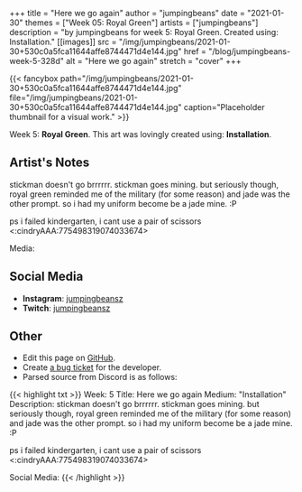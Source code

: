 +++
title =       "Here we go again"
author =      "jumpingbeans"
date =        "2021-01-30"
themes =      ["Week 05: Royal Green"]
artists =     ["jumpingbeans"]
description = "by jumpingbeans for week 5: Royal Green. Created using: Installation."
[[images]]
              src = "/img/jumpingbeans/2021-01-30+530c0a5fca11644affe8744471d4e144.jpg"
              href = "/blog/jumpingbeans-week-5-328d"
              alt = "Here we go again"
              stretch = "cover"
+++


{{< fancybox path="/img/jumpingbeans/2021-01-30+530c0a5fca11644affe8744471d4e144.jpg" file="/img/jumpingbeans/2021-01-30+530c0a5fca11644affe8744471d4e144.jpg" caption="Placeholder thumbnail for a visual work." >}}


Week 5: **Royal Green**. This art was lovingly created using: **Installation**.

## Artist's Notes

stickman doesn't go brrrrrr. stickman goes mining. but seriously though, royal green reminded me of the military (for some reason) and jade was the other prompt. so i had my uniform become be a jade mine. :P

ps i failed kindergarten, i cant use a pair of scissors  <:cindryAAA:775498319074033674> 

Media:

## Social Media

- **Instagram**: <a href='https://instagram.com/jumpingbeansz' target='_blank'>jumpingbeansz</a>
- **Twitch**: <a href='https://twitch.tv/jumpingbeansz' target='_blank'>jumpingbeansz</a>


## Other

- Edit this page on [GitHub](https://github.com/teaminkling/web-refresh/edit/main/content/blog/jumpingbeans-week-5-328d.md).
- Create [a bug ticket](https://github.com/teaminkling/web-refresh/issues/new?assignees=&labels=bug&template=problem-report.md&title=) for the developer.
- Parsed source from Discord is as follows:

{{< highlight txt >}}
Week:  5
Title:  Here we go again
Medium: "Installation"
Description: stickman doesn't go brrrrrr. stickman goes mining. but seriously though, royal green reminded me of the military (for some reason) and jade was the other prompt. so i had my uniform become be a jade mine. :P

ps i failed kindergarten, i cant use a pair of scissors  <:cindryAAA:775498319074033674> 

Social Media:
{{< /highlight >}}